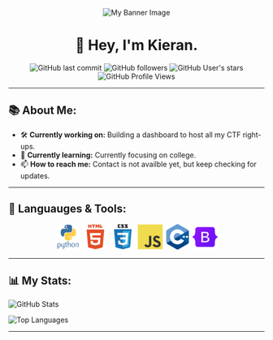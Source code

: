 <div align="center">
  
  ![My Banner Image](https://github.com/user-attachments/assets/c5448b9d-07b7-41c8-83e9-90bf9e09aa5c)

  
  # 👋 Hey, I'm Kieran.

  <img alt="GitHub last commit" src="https://img.shields.io/github/last-commit/KieranPritchard/KieranPritchard">
  <img alt="GitHub followers" src="https://img.shields.io/github/followers/KieranPritchard">
  <img alt="GitHub User's stars" src="https://img.shields.io/github/stars/KieranPritchard">
  <img alt="GitHub Profile Views" src="https://komarev.com/ghpvc/?username=KieranPritchard&color=green">

</div>

---
  
## 📚 About Me:
  
  - 🛠️ **Currently working on:** Building a dashboard to host all my CTF right-ups.
  - 🌱 **Currently learning:** Currently focusing on college.
  - 📫 **How to reach me:** Contact is not availble yet, but keep checking for updates.

---

## 🧰 Languauges & Tools:
  
  <div align ="center">
    <img src="https://github.com/devicons/devicon/blob/ca28c779441053191ff11710fe24a9e6c23690d6/icons/python/python-original-wordmark.svg" title="Python" alt="Python" height="50px" width="50px"/>
    <img src="https://github.com/devicons/devicon/blob/ca28c779441053191ff11710fe24a9e6c23690d6/icons/html5/html5-plain-wordmark.svg?plain=1" title="HTML" alt="HTML" height="50px" width="50px"/>
    <img src="https://github.com/devicons/devicon/blob/ca28c779441053191ff11710fe24a9e6c23690d6/icons/css3/css3-original-wordmark.svg?plain=1" title="CSS" alt="CSS" height="50px" width="50px"/>
    <img src="https://github.com/devicons/devicon/blob/ca28c779441053191ff11710fe24a9e6c23690d6/icons/javascript/javascript-original.svg" title="JavaScript" alt="JavaScript" height="50px" width="50px"/>
    <img src="https://github.com/devicons/devicon/blob/ca28c779441053191ff11710fe24a9e6c23690d6/icons/cplusplus/cplusplus-original.svg" title="C++" alt="C++" height="50px" width="50px"/>
    <img src="https://github.com/devicons/devicon/blob/master/icons/bootstrap/bootstrap-original.svg" title="Bootstrap" alt="Bootstrap" height="50px" width="50px">
  </div>

---

## 📊 My Stats:

<p>
  <picture>
    <source media="(prefers-color-scheme: dark)" srcset="https://github-readme-stats.vercel.app/api?username=KieranPritchard&show_icons=true&theme=holi">
    <img src="https://github-readme-stats.vercel.app/api?username=KieranPritchard&show_icons=true&theme=default" alt="GitHub Stats">
  </picture>
</p>

<p>
  <picture>
    <!-- Dark Mode -->
    <source media="(prefers-color-scheme: dark)" srcset="https://github-readme-stats.vercel.app/api/top-langs/?username=KieranPritchard&theme=holi">
    <!-- Light Mode -->
    <img src="https://github-readme-stats.vercel.app/api/top-langs/?username=KieranPritchard&theme=holi" alt="Top Languages">
  </picture>
</p>


---

<!---
KieranPritchard/KieranPritchard is a ✨ special ✨ repository because its `README.md` (this file) appears on your GitHub profile.
You can click the Preview link to take a look at your changes.
--->
